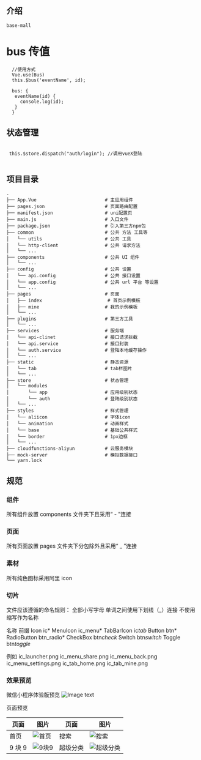## 介绍

    base-mall

# bus 传值

```
  //使用方式
  Vue.use(Bus)
  this.$bus('eventName', id);

  bus: {
   eventName(id) {
     console.log(id);
   }
  }

```

## 状态管理

```

 this.$store.dispatch("auth/login"); //调用vueX登陆


```

## 项目目录

```
.
├── App.Vue                         # 主应用组件
├── pages.json                      # 页面路由配置
├── manifest.json                   # uni配置页
├── main.js                         # 入口文件
├── package.json                    # 引入第三方npm包
├── common                          # 公共 方法 工具等
│   └── utils                       # 公共 工具
│   └── http-client                 # 公共 请求方法
│   └── ...
├── components                      # 公共 UI 组件
│   └── ...
├── config                          # 公共 设置
│   └── api.config                  # 公共 接口设置
│   └── app.config                  # 公共 url 平台 等设置
│   └── ...
├── pages                           # 页面
│   ├── index                        # 首页示例模板
│   ├── mine                        # 我的示例模板
│   └── ...
├── plugins                         # 第三方工具
│   └── ...
├── services                        # 服务端
│   └── api-clinet                  # 接口请求拦截
│   └── api.service                 # 接口封装
│   └── auth.service                # 登陆本地缓存操作
│   └── ...
├── static                          # 静态资源
│   └── tab                         # tab栏图片
│   └── ...
├── store                           # 状态管理
│   └── modules
│       └── app                     # 应用级别状态
│       └── auth                    # 登陆级别状态
│   └── ...
├── styles                          # 样式管理
│   └── aliicon                     # 字体icon
│   └── animation                   # 动画样式
│   └── base                        # 基础公共样式
│   └── border                      # 1px边框
│   └── ...
├── cloudfunctions-aliyun           # 云服务模块
├── mock-server                     # 模拟数据接口
└── yarn.lock
```

## 规范

### 组件

所有组件放置 components 文件夹下且采用“ - ”连接

### 页面

所有页面放置 pages 文件夹下分包除外且采用“ \_ ”连接

### 素材

所有纯色图标采用阿里 icon

### 切片

文件应该遵循的命名规则：
全部小写字母
单词之间使用下划线（\_）连接
不使用缩写作为名称

名称 前缀
Icon ic*
MenuIcon ic_menu*
TabBarIcon ic*tab*
Button btn*
RadioButton btn_radio*
CheckBox btn*check*
Switch btn*switch*
Toggle btn*toggle*

例如
ic_launcher.png
ic_menu_share.png
ic_menu_back.png
ic_menu_settings.png
ic_tab_home.png
ic_tab_mine.png

### 效果预览

微信小程序体验版预览
![Image text](https://github.com/Lemon-whales/base-mall/blob/master/preview/experience.jpg?raw=true)

页面预览

| 页面   | 图片                                                                                              | 页面     | 图片                                                                                                         |
| ------ | ------------------------------------------------------------------------------------------------- | -------- | ------------------------------------------------------------------------------------------------------------ |
| 首页   | ![首页](https://github.com/Lemon-whales/base-mall/blob/master/preview/index.jpeg?raw=true "首页") | 搜索     | ![搜索](https://github.com/Lemon-whales/base-mall/blob/master/preview/search.jpeg?raw=true "搜索")           |
| 9 块 9 | ![9块9](https://github.com/Lemon-whales/base-mall/blob/master/preview/nine.jpeg?raw=true "9块9")  | 超级分类 | ![超级分类](https://github.com/Lemon-whales/base-mall/blob/master/preview/classify.jpeg?raw=true "超级分类") |
